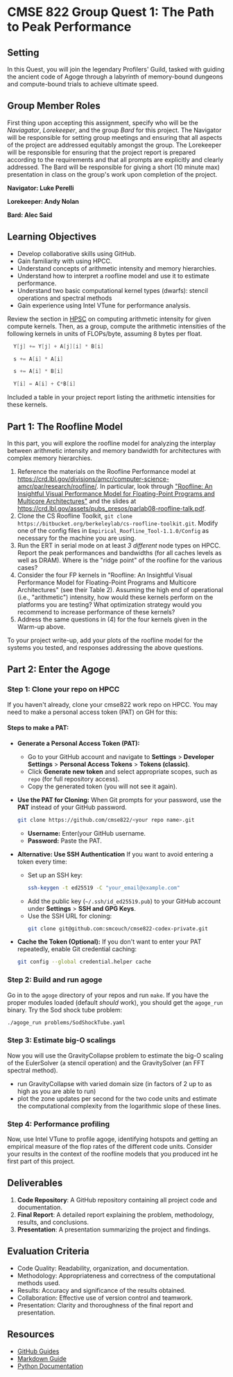 # CMSE 822 Group Quest 1: The Path to Peak Performance

## Setting

In this Quest, you will join the legendary Profilers' Guild, tasked with guiding the ancient code of Agoge through a labyrinth of memory-bound dungeons and compute-bound trials to achieve ultimate speed.

## Group Member Roles

First thing upon accepting this assignment, specify who will be the _Naviagator_, _Lorekeeper_, and the group _Bard_ for this project. The Navigator will be responsible for setting group meetings and ensuring that all aspects of the project are addressed equitably amongst the group. The Lorekeeper will be responsible for ensuring that the project report is prepared according to the requirements and that all prompts are explicitly and clearly addressed. The Bard will be responsible for giving a short (10 minute max) presentation in class on the group's work upon completion of the project.

**Navigator: Luke Perelli** 

**Lorekeeper: Andy Nolan** 

**Bard: Alec Said**  

## Learning Objectives

- Develop collaborative skills using GitHub.
- Gain familiarity with using HPCC.
- Understand concepts of arithmetic intensity and memory hierarchies. 
- Understand how to interpret a roofline model and use it to estimate performance.
- Understand two basic computational kernel types (dwarfs): stencil operations and spectral methods
- Gain experience using Intel VTune for performance analysis.

Review the section in [HPSC](https://cmse822.github.io/assets/EijkhoutIntroToHPC2020.pdf) on computing arithmetic intensity for given compute kernels. 
Then, as a group, compute the arithmetic intensities of the following kernels in units of FLOPs/byte, assuming 8 bytes per float.

```C
  Y[j] += Y[j] + A[j][i] * B[i]
```

```C
  s += A[i] * A[i]
```

```C
  s += A[i] * B[i]
```

```C
  Y[i] = A[i] + C*B[i]
```

Included a table in your project report listing the arithmetic intensities for these kernels.

## Part 1: The Roofline Model 

In this part, you will explore the roofline model for analyzing the interplay between arithmetic intensity and memory bandwidth for architectures with complex memory hierarchies. 

1. Reference the materials on the Roofline Performance model at <https://crd.lbl.gov/divisions/amcr/computer-science-amcr/par/research/roofline/>. In particular, look through ["Roofline: An Insightful Visual Performance Model for Floating-Point Programs and Multicore Architectures"](https://www2.eecs.berkeley.edu/Pubs/TechRpts/2008/EECS-2008-134.pdf) and the slides at <https://crd.lbl.gov/assets/pubs_presos/parlab08-roofline-talk.pdf>.
2. Clone the CS Roofline Toolkit, `git clone https://bitbucket.org/berkeleylab/cs-roofline-toolkit.git`. Modify one of the config files in `Empirical_Roofline_Tool-1.1.0/Config` as necessary for the machine you are using.
3. Run the ERT in serial mode on at least _3 different_ node types on HPCC. Report the peak performances and bandwidths (for all caches levels as well as DRAM). Where is the "ridge point" of the roofline for the various cases?
4. Consider the four FP kernels in "Roofline: An Insightful Visual Performance Model for Floating-Point Programs and Multicore Architectures" (see their Table 2). Assuming the high end of operational (i.e., "arithmetic") intensity, how would these kernels perform on the platforms you are testing? What optimization strategy would you recommend to increase performance of these kernels?
5. Address the same questions in (4) for the four kernels given in the Warm-up above. 

To your project write-up, add your plots of the roofline model for the systems you tested, and responses addressing the above questions. 

## Part 2: Enter the Agoge 

### Step 1: Clone your repo on HPCC 

If you haven't already, clone your cmse822 work repo on HPCC. You may need to make a personal access token (PAT) on GH for this:

#### Steps to make a PAT:

- **Generate a Personal Access Token (PAT):**
   - Go to your GitHub account and navigate to **Settings** > **Developer Settings** > **Personal Access Tokens** > **Tokens (classic)**.
   - Click **Generate new token** and select appropriate scopes, such as `repo` (for full repository access).
   - Copy the generated token (you will not see it again).

- **Use the PAT for Cloning:**
   When Git prompts for your password, use the **PAT** instead of your GitHub password.

   ```bash
   git clone https://github.com/cmse822/<your repo name>.git
   ```

   - **Username:** Enter(your GitHub username.
   - **Password:** Paste the PAT.

- **Alternative: Use SSH Authentication**
   If you want to avoid entering a token every time:
   - Set up an SSH key:
     ```bash
     ssh-keygen -t ed25519 -C "your_email@example.com"
     ```
   - Add the public key (`~/.ssh/id_ed25519.pub`) to your GitHub account under **Settings** > **SSH and GPG Keys**.
   - Use the SSH URL for cloning:
     ```bash
     git clone git@github.com:smcouch/cmse822-codex-private.git
     ```

- **Cache the Token (Optional):**
   If you don't want to enter your PAT repeatedly, enable Git credential caching:
   ```bash
   git config --global credential.helper cache
   ```

### Step 2: Build and run agoge 

Go in to the `agoge` directory of your repos and run `make`. If you have the proper modules loaded (default _should_ work), you should get the `agoge_run` binary. Try the Sod shock tube problem:
```bash
./agoge_run problems/SodShockTube.yaml 
```

### Step 3: Estimate big-O scalings

Now you will use the GravityCollapse problem to estimate the big-O scaling of the EulerSolver (a stencil operation) and the GravitySolver (an FFT spectral method). 

- run GravityCollapse with varied domain size (in factors of 2 up to as high as you are able to run)
- plot the zone updates per second for the two code units and estimate the computational complexity from the logarithmic slope of these lines. 

### Step 4: Performance profiling

Now, use Intel VTune to profile agoge, identifying hotspots and getting an empirical measure of the flop rates of the different code units. Consider your results in the context of the roofline models that you produced int he first part of this project.

## Deliverables

1. **Code Repository**: A GitHub repository containing all project code and documentation.
2. **Final Report**: A detailed report explaining the problem, methodology, results, and conclusions.
3. **Presentation**: A presentation summarizing the project and findings.

## Evaluation Criteria

- Code Quality: Readability, organization, and documentation.
- Methodology: Appropriateness and correctness of the computational methods used.
- Results: Accuracy and significance of the results obtained.
- Collaboration: Effective use of version control and teamwork.
- Presentation: Clarity and thoroughness of the final report and presentation.


## Resources

- [GitHub Guides](https://guides.github.com/)
- [Markdown Guide](https://www.markdownguide.org/)
- [Python Documentation](https://docs.python.org/3/)
